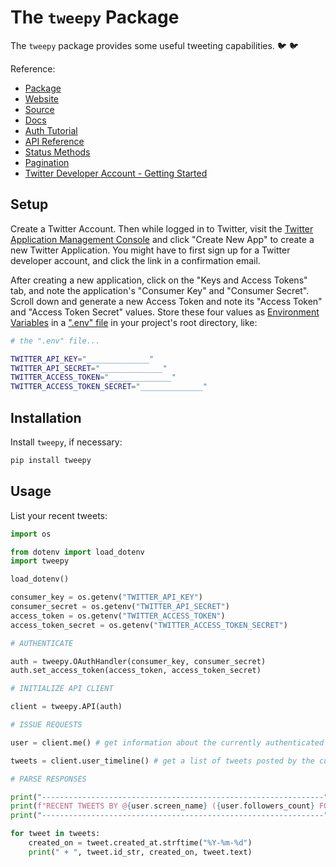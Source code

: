 # The `tweepy` Package

The `tweepy` package provides some useful tweeting capabilities. :bird: :bird:

Reference:

  + [Package](https://pypi.python.org/pypi/tweepy/3.7.0)
  + [Website](http://www.tweepy.org/)
  + [Source](https://github.com/tweepy/tweepy)
  + [Docs](http://tweepy.readthedocs.io/en/v3.7.0/)
  + [Auth Tutorial](http://tweepy.readthedocs.io/en/v3.7.0/auth_tutorial.html#auth-tutorial)
  + [API Reference](http://tweepy.readthedocs.io/en/v3.7.0/api.html#api-reference)
  + [Status Methods](https://tweepy.readthedocs.io/en/3.7.0/api.html#status-methods)
  + [Pagination](http://tweepy.readthedocs.io/en/v3.7.0/code_snippet.html#pagination)
  + [Twitter Developer Account - Getting Started](https://developer.twitter.com/en/account/get-started)

## Setup

Create a Twitter Account. Then while logged in to Twitter, visit the [Twitter Application Management Console](https://developer.twitter.com/en/apps) and click "Create New App" to create a new Twitter Application. You might have to first sign up for a Twitter developer account, and click the link in a confirmation email.

After creating a new application, click on the "Keys and Access Tokens" tab, and note the application's "Consumer Key" and "Consumer Secret". Scroll down and generate a new Access Token and note its "Access Token" and "Access Token Secret" values. Store these four values as [Environment Variables](/notes/environment-variables/README.md) in a [".env" file](/notes/python/packages/dotenv.md) in your project's root directory, like:

```sh
# the ".env" file...

TWITTER_API_KEY="______________"
TWITTER_API_SECRET="______________"
TWITTER_ACCESS_TOKEN="______________"
TWITTER_ACCESS_TOKEN_SECRET="______________"
```

## Installation

Install `tweepy`, if necessary:

```sh
pip install tweepy
```

## Usage

List your recent tweets:

```py
import os

from dotenv import load_dotenv
import tweepy

load_dotenv()

consumer_key = os.getenv("TWITTER_API_KEY")
consumer_secret = os.getenv("TWITTER_API_SECRET")
access_token = os.getenv("TWITTER_ACCESS_TOKEN")
access_token_secret = os.getenv("TWITTER_ACCESS_TOKEN_SECRET")

# AUTHENTICATE

auth = tweepy.OAuthHandler(consumer_key, consumer_secret)
auth.set_access_token(access_token, access_token_secret)

# INITIALIZE API CLIENT

client = tweepy.API(auth)

# ISSUE REQUESTS

user = client.me() # get information about the currently authenticated user

tweets = client.user_timeline() # get a list of tweets posted by the currently authenticated user

# PARSE RESPONSES

print("---------------------------------------------------------------")
print(f"RECENT TWEETS BY @{user.screen_name} ({user.followers_count} FOLLOWERS / {user.friends_count} FOLLOWING):")
print("---------------------------------------------------------------")

for tweet in tweets:
    created_on = tweet.created_at.strftime("%Y-%m-%d")
    print(" + ", tweet.id_str, created_on, tweet.text)
```
